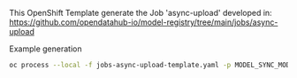 This OpenShift Template generate the Job 'async-upload' developed in: https://github.com/opendatahub-io/model-registry/tree/main/jobs/async-upload

Example generation

```sh
oc process --local -f jobs-async-upload-template.yaml -p MODEL_SYNC_MODEL_ID=1 -p MODEL_SYNC_MODEL_VERSION_ID=3 -p MODEL_SYNC_MODEL_ARTIFACT_ID=6 -p MODEL_SYNC_REGISTRY_SERVER_ADDRESS=https://... -p MODEL_SYNC_REGISTRY_PORT=443 -p SOURCE_CONNECTION=my-s3-credentials -p DESTINATION_CONNECTION=my-oci-credentials -o yaml
```
